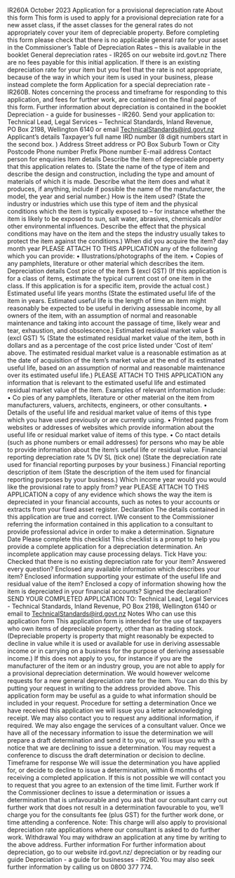 IR260A October 2023 Application for a provisional depreciation rate About this form This form is used to apply for a provisional depreciation rate for a new asset class, if the asset classes for the general rates do not appropriately cover your item of depreciable property. Before completing this form please check that there is no applicable general rate for your asset in the Commissioner’s Table of Depreciation Rates – this is available in the booklet General depreciation rates - IR265 on our website ird.govt.nz There are no fees payable for this initial application. If there is an existing depreciation rate for your item but you feel that the rate is not appropriate, because of the way in which your item is used in your business, please instead complete the form Application for a special depreciation rate - IR260B. Notes concerning the process and timeframe for responding to this application, and fees for further work, are contained on the final page of this form. Further information about depreciation is contained in the booklet Depreciation - a guide for businesses - IR260. Send your application to: Technical Lead, Legal Services – Technical Standards, Inland Revenue, PO Box 2198, Wellington 6140 or email TechnicalStandards@ird.govt.nz Applicant’s details Taxpayer’s full name IRD number (8 digit numbers start in the second box. ) Address Street address or PO Box Suburb Town or City Postcode Phone number Prefix Phone number E-mail address Contact person for enquiries Item details Describe the item of depreciable property that this application relates to. (State the name of the type of item and describe the design and construction, including the type and amount of materials of which it is made. Describe what the item does and what it produces, if anything, include if possible the name of the manufacturer, the model, the year and serial number.) How is the item used? (State the industry or industries which use this type of item and the physical conditions which the item is typically exposed to – for instance whether the item is likely to be exposed to sun, salt water, abrasives, chemicals and/or other environmental influences. Describe the effect that the physical conditions may have on the item and the steps the industry usually takes to protect the item against the conditions.) When did you acquire the item? day month year PLEASE ATTACH TO THIS APPLICATION any of the following which you can provide: • Illustrations/photographs of the item. • Copies of any pamphlets, literature or other material which describes the item. Depreciation details Cost price of the item $ (excl GST) (If this application is for a class of items, estimate the typical current cost of one item in the class. If this application is for a specific item, provide the actual cost.) Estimated useful life years months (State the estimated useful life of the item in years. Estimated useful life is the length of time an item might reasonably be expected to be useful in deriving assessable income, by all owners of the item, with an assumption of normal and reasonable maintenance and taking into account the passage of time, likely wear and tear, exhaustion, and obsolescence.) Estimated residual market value $ (excl GST) % (State the estimated residual market value of the item, both in dollars and as a percentage of the cost price listed under ‘Cost of item’ above. The estimated residual market value is a reasonable estimation as at the date of acquisition of the item’s market value at the end of its estimated useful life, based on an assumption of normal and reasonable maintenance over its estimated useful life.) PLEASE ATTACH TO THIS APPLICATION any information that is relevant to the estimated useful life and estimated residual market value of the item. Examples of relevant information include: • Co pies of any pamphlets, literature or other material on the item from manufacturers, valuers, architects, engineers, or other consultants. • Details of the useful life and residual market value of items of this type which you have used previously or are currently using. • Printed pages from websites or addresses of websites which provide information about the useful life or residual market value of items of this type. • Co ntact details (such as phone numbers or email addresses) for persons who may be able to provide information about the item’s useful life or residual value. Financial reporting depreciation rate % DV SL (tick one) (State the depreciation rate used for financial reporting purposes by your business.) Financial reporting description of item (State the description of the item used for financial reporting purposes by your business.) Which income year would you would like the provisional rate to apply from? year PLEASE ATTACH TO THIS APPLICATION a copy of any evidence which shows the way the item is depreciated in your financial accounts, such as notes to your accounts or extracts from your fixed asset register. Declaration The details contained in this application are true and correct. I/We consent to the Commissioner referring the information contained in this application to a consultant to provide professional advice in order to make a determination. Signature Date Please complete this checklist This checklist is a prompt to help you provide a complete application for a depreciation determination. An incomplete application may cause processing delays. Tick Have you: Checked that there is no existing depreciation rate for your item? Answered every question? Enclosed any available information which describes your item? Enclosed information supporting your estimate of the useful life and residual value of the item? Enclosed a copy of information showing how the item is depreciated in your financial accounts? Signed the declaration? SEND YOUR COMPLETED APPLICATION TO: Technical Lead, Legal Services - Technical Standards, Inland Revenue, PO Box 2198, Wellington 6140 or email to TechnicalStandards@ird.govt.nz Notes Who can use this application form This application form is intended for the use of taxpayers who own items of depreciable property, other than as trading stock. (Depreciable property is property that might reasonably be expected to decline in value while it is used or available for use in deriving assessable income or in carrying on a business for the purpose of deriving assessable income.) If this does not apply to you, for instance if you are the manufacturer of the item or an industry group, you are not able to apply for a provisional depreciation determination. We would however welcome requests for a new general depreciation rate for the item. You can do this by putting your request in writing to the address provided above. This application form may be useful as a guide to what information should be included in your request. Procedure for setting a determination Once we have received this application we will issue you a letter acknowledging receipt. We may also contact you to request any additional information, if required. We may also engage the services of a consultant valuer. Once we have all of the necessary information to issue the determination we will prepare a draft determination and send it to you, or will issue you with a notice that we are declining to issue a determination. You may request a conference to discuss the draft determination or decision to decline. Timeframe for response We will issue the determination you have applied for, or decide to decline to issue a determination, within 6 months of receiving a completed application. If this is not possible we will contact you to request that you agree to an extension of the time limit. Further work If the Commissioner declines to issue a determination or issues a determination that is unfavourable and you ask that our consultant carry out further work that does not result in a determination favourable to you, we’ll charge you for the consultants fee (plus GST) for the further work done, or time attending a conference. Note: This charge will also apply to provisional depreciation rate applications where our consultant is asked to do further work. Withdrawal You may withdraw an application at any time by writing to the above address. Further information For further information about depreciation, go to our website ird.govt.nz/ depreciation or by reading our guide Depreciation - a guide for businesses - IR260. You may also seek further information by calling us on 0800 377 774.